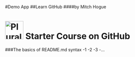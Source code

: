 #

#Demo App
##Learn GitHub
####by Mitch Hogue

# <a href='http://pluralsight.com'><img src='https://gillcleerenpluralsight.blob.core.windows.net/files/pluralsight.png' height='60' alt='Pluralsight Logo' /></a> Starter Course on GitHub

###The basics of README.md syntax
-1
-2
-3
-...
